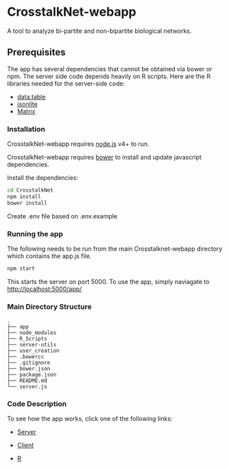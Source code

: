# CrosstalkNet-webapp

A tool to analyze bi-partite and non-bipartite biological networks.

## Prerequisites

The app has several dependencies that cannot be obtained via bower or npm.
The server side code depends heavily on R scripts. Here are the R libraries needed for the server-side code:

* [data.table]
* [jsonlite]
* [Matrix]

### Installation

CrosstalkNet-webapp requires [node.js](https://nodejs.org/) v4+ to run.

CrosstalkNet-webapp requires [bower](https://bower.io) to install and update javascript dependencies.

Install the dependencies:

```sh
cd CrosstalkNet
npm install
bower install
```

Create .env file based on .env.example

### Running the app

The following needs to be run from the main Crosstalknet-webapp directory which contains the app.js file.

```sh
npm start
```

This starts the server on port 5000. To use the app, simply naviagate to [http://localhost:5000/app/](http://localhost:5000/app/)

### Main Directory Structure

```
.
├── app
├── node_modules
├── R_Scripts
├── server-utils
├── user_creation
├── .bowercc
├── .gitignore
├── bower.json
├── package.json
├── README.md
└── server.js
```

### Code Description

To see how the app works, click one of the following links:

* [Server](docs/server.md)
* [Client](docs/client.md)
* [R](docs/r.md)

   [data.table]: <https://cran.r-project.org/web/packages/data.table/index.html>
   [jsonlite]: <https://cran.r-project.org/web/packages/jsonlite/index.html>
   [Matrix]: <https://cran.r-project.org/web/packages/Matrix/index.html>